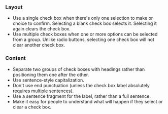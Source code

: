 ### Layout

- Use a single check box when there's only one selection to make or choice to confirm. Selecting a blank check box selects it. Selecting it again clears the check box.
- Use multiple check boxes when one or more options can be selected from a group. Unlike radio buttons, selecting one check box will not clear another check box.

### Content

- Separate two groups of check boxes with headings rather than positioning them one after the other.
- Use sentence-style capitalization.
- Don't use end punctuation (unless the check box label absolutely requires multiple sentences).
- Use a sentence fragment for the label, rather than a full sentence.
- Make it easy for people to understand what will happen if they select or clear a check box.
